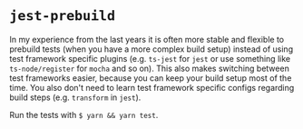 # `jest-prebuild`

In my experience from the last years it is often more stable and flexible to prebuild tests (when you have a more complex build setup) instead of using test framework specific plugins (e.g. `ts-jest` for `jest` or use something like `ts-node/register` for `mocha` and so on). This also makes switching between test frameworks easier, because you can keep your build setup most of the time. You also don't need to learn test framework specific configs regarding build steps (e.g. `transform` in `jest`).

Run the tests with `$ yarn && yarn test`.